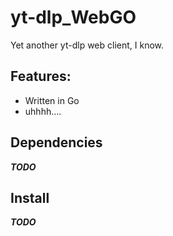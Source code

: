 # yt-dlp_WebGO
Yet another yt-dlp web client, I know.

## Features:
- Written in Go
- uhhhh....

## Dependencies
_***TODO***_

## Install
_***TODO***_
